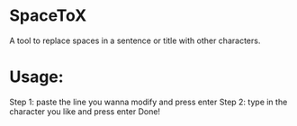 # SpaceToX
A tool to replace spaces in a sentence or title with other characters.
# Usage: 
  Step 1: paste the line you wanna modify and press enter
  Step 2: type in the character you like and press enter
  Done!
